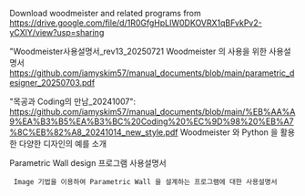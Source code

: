 Download woodmeister and related programs from 
https://drive.google.com/file/d/1R0GfgHpLIW0DKOVRX1qBFvkPv2-yCXlY/view?usp=sharing

"Woodmeister사용설명서_rev13_20250721
    Woodmeister 의 사용을 위한 사용설명서
    https://github.com/iamyskim57/manual_documents/blob/main/parametric_designer_20250703.pdf
    
"목공과 Coding의 만남_20241007":  
https://github.com/iamyskim57/manual_documents/blob/main/%EB%AA%A9%EA%B3%B5%EA%B3%BC%20Coding%20%EC%9D%98%20%EB%A7%8C%EB%82%A8_20241014_new_style.pdf
     Woodmeister 와 Python 을 활용한 다양한 디자인의 예를 소개     
     
Parametric Wall design 프로그램 사용설명서

     Image 기법을 이용하여 Parametric Wall 을 설계하는 프로그램에 대한 사용설명서
